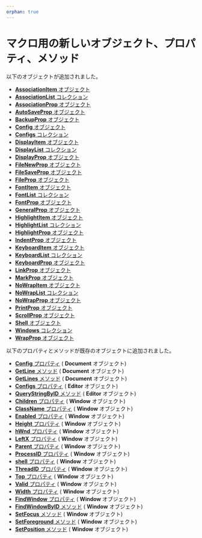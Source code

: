 ```yaml
---
orphan: true
---
```

# マクロ用の新しいオブジェクト、プロパティ、メソッド

以下のオブジェクトが追加されました。

- [**AssociationItem** オブジェクト](../macro/association_item/index)
- [**AssociationList** コレクション](../macro/association_list/index)
- [**AssociationProp** オブジェクト](../macro/association_prop/index)
- [**AutoSaveProp** オブジェクト](../macro/auto_save_prop/index)
- [**BackupProp** オブジェクト](../macro/backup_prop/index)
- [**Config** オブジェクト](../macro/config/index)
- [**Configs** コレクション](../macro/configs/index)
- [**DisplayItem** オブジェクト](../macro/display_item/index)
- [**DisplayList** コレクション](../macro/display_list/index)
- [**DisplayProp** オブジェクト](../macro/display_prop/index)
- [**FileNewProp** オブジェクト](../macro/file_new_prop/index)
- [**FileSaveProp** オブジェクト](../macro/file_save_prop/index)
- [**FileProp** オブジェクト](../macro/file_prop/index)
- [**FontItem** オブジェクト](../macro/font_item/index)
- [**FontList** コレクション](../macro/font_list/index)
- [**FontProp** オブジェクト](../macro/font_prop/index)
- [**GeneralProp** オブジェクト](../macro/general_prop/index)
- [**HighlightItem** オブジェクト](../macro/highlight_item/index)
- [**HighlightList** コレクション](../macro/highlight_list/index)
- [**HighlightProp** オブジェクト](../macro/highlight_prop/index)
- [**IndentProp** オブジェクト](../macro/indent_prop/index)
- [**KeyboardItem** オブジェクト](../macro/keyboard_item/index)
- [**KeyboardList** コレクション](../macro/keyboard_list/index)
- [**KeyboardProp** オブジェクト](../macro/keyboard_prop/index)
- [**LinkProp** オブジェクト](../macro/link_prop/index)
- [**MarkProp** オブジェクト](../macro/mark_prop/index)
- [**NoWrapItem** オブジェクト](../macro/no_wrap_item/index)
- [**NoWrapList** コレクション](../macro/no_wrap_list/index)
- [**NoWrapProp** オブジェクト](../macro/no_wrap_prop/index)
- [**PrintProp** オブジェクト](../macro/print_prop/index)
- [**ScrollProp** オブジェクト](../macro/scroll_prop/index)
- [**Shell** オブジェクト](../macro/shell/index)
- [**Windows** コレクション](../macro/windows/index)
- [**WrapProp** オブジェクト](../macro/wrap_prop/index)

以下のプロパティとメソッドが既存のオブジェクトに追加されました。

- [**Config** プロパティ](../macro/document/config) ( **Document** オブジェクト)
- [**GetLine** メソッド](../macro/document/getline) ( **Document** オブジェクト)
- [**GetLines** メソッド](../macro/document/getlines) ( **Document** オブジェクト)
- [**Configs** プロパティ](../macro/editor/configs) ( **Editor** オブジェクト)
- [**QueryStringByID** メソッド](../macro/editor/editor_querystringbyid) ( **Editor** オブジェクト)
- [**Children** プロパティ](../macro/window/children) ( **Window** オブジェクト)
- [**ClassName** プロパティ](../macro/window/class_name) ( **Window** オブジェクト)
- [**Enabled** プロパティ](../macro/window/enabled) ( **Window** オブジェクト)
- [**Height** プロパティ](../macro/window/height) ( **Window** オブジェクト)
- [**hWnd** プロパティ](../macro/window/hwnd) ( **Window** オブジェクト)
- [**LeftX** プロパティ](../macro/window/leftx) ( **Window** オブジェクト)
- [**Parent** プロパティ](../macro/window/parent) ( **Window** オブジェクト)
- [**ProcessID** プロパティ](../macro/window/process_id) ( **Window** オブジェクト)
- [**shell** プロパティ](../macro/window/shell) ( **Window** オブジェクト)
- [**ThreadID** プロパティ](../macro/window/thread_id) ( **Window** オブジェクト)
- [**Top** プロパティ](../macro/window/top) ( **Window** オブジェクト)
- [**Valid** プロパティ](../macro/window/valid) ( **Window** オブジェクト)
- [**Width** プロパティ](../macro/window/width) ( **Window** オブジェクト)
- [**FindWindow** プロパティ](../macro/window/find_window) ( **Window** オブジェクト)
- [**FindWindowByID** メソッド](../macro/window/find_window_by_id) ( **Window** オブジェクト)
- [**SetFocus** メソッド](../macro/window/set_focus) ( **Window** オブジェクト)
- [**SetForeground** メソッド](../macro/window/set_foreground) ( **Window** オブジェクト)
- [**SetPosition** メソッド](../macro/window/set_position) ( **Window** オブジェクト)
